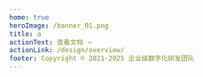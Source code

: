 ```yaml
---
home: true
heroImage: /banner_01.png
title: a
actionText: 查看文档 →
actionLink: /design/overview/
footer: Copyright © 2021-2025 企业级数字化研发团队
---
```

